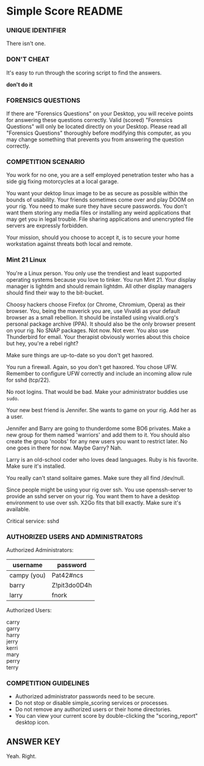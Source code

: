 # Simple Score README

### UNIQUE IDENTIFIER

There isn't one.

### DON'T CHEAT

It's easy to run through the scoring script to find the answers.

**don't do it**

### FORENSICS QUESTIONS

If there are "Forensics Questions" on your Desktop, you will receive 
points for answering these questions correctly. Valid (scored) 
"Forensics Questions" will only be located directly on your Desktop. 
Please read all "Forensics Questions" thoroughly before modifying this 
computer, as you may change something that prevents you from answering 
the question correctly.

### COMPETITION SCENARIO

You work for no one, you are a self employed penetration tester who has a 
side gig fixing motorcycles at a local garage.

You want your dektop linux image to be as secure as possible within the 
bounds of usability. Your friends sometimes come over and play DOOM on your 
rig. You need to make sure they have secure passwords. You don't want them 
storing any media files or installing any weird applications that may get you 
in legal trouble. File sharing applications and unencrypted file servers are 
expressly forbidden.

Your mission, should you choose to accept it, is to secure your home 
workstation against threats both local and remote.

### Mint 21 Linux

You're a Linux person. You only use the trendiest and least supported 
operating systems because you love to tinker. You run Mint 21. Your display 
manager is lightdm and should remain lightdm. All other display managers 
should find their way to the bit-bucket.

Choosy hackers choose Firefox (or Chrome, Chromium, Opera) as their browser. 
You, being the maverick you are, use Vivaldi as your default browser as a 
small rebellion. It should be installed using vivaldi.org's personal package 
archive (PPA). It should also be the only browser present on your rig. No 
SNAP packages. Not now. Not ever. You also use Thunderbird for email. Your 
therapist obviously worries about this choice but hey, you're a rebel right?

Make sure things are up-to-date so you don't get haxored.

You run a firewall. Again, so you don't get haxored. You chose UFW. 
Remember to configure UFW correctly and include an incoming allow rule 
for sshd (tcp/22).

No root logins. That would be bad. Make your administrator buddies use 
```sudo```.

Your new best friend is Jennifer. She wants to game on your rig. Add her as a 
user.

Jennifer and Barry are going to thunderdome some BO6 privates. Make a new 
group for them named 'warriors' and add them to it. You should also create 
the group 'noobs' for any new users you want to restrict later. No one goes 
in there for now. Maybe Garry? Nah.

Larry is an old-school coder who loves dead languages. Ruby is his favorite. 
Make sure it's installed.

You really can't stand solitaire games. Make sure they all find /dev/null.

Since people might be using your rig over ssh. You use openssh-server to provide 
an sshd server on your rig. You want them to have a desktop environment to use 
over ssh. X2Go fits that bill exactly. Make sure it's available.

Critical service:
sshd

### AUTHORIZED USERS AND ADMINISTRATORS

Authorized Administrators:

| username | password |
| -------- | -------- |
campy (you) | Pat42#ncs
barry | Z!pit3do0D4h
larry | fnork

Authorized Users:

carry\
garry\
harry\
jerry\
kerri\
mary\
perry\
terry

### COMPETITION GUIDELINES

- Authorized administrator passwords need to be secure.
- Do not stop or disable simple_scoring services or processes.
- Do not remove any authorized users or their home directories.
- You can view your current score by double-clicking the
"scoring_report" desktop icon.

## ANSWER KEY

Yeah. Right.
